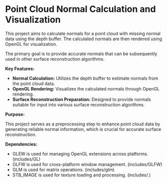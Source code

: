 # Point Cloud Normal Calculation and Visualization

This project aims to calculate normals for a point cloud with missing normal data using the depth buffer. The calculated normals are then rendered using OpenGL for visualization.

The primary goal is to provide accurate normals that can be subsequently used in other surface reconstruction algorithms.

**Key Features:**

* **Normal Calculation:** Utilizes the depth buffer to estimate normals from the point cloud data.
* **OpenGL Rendering:** Visualizes the calculated normals through OpenGL rendering.
* **Surface Reconstruction Preparation:** Designed to provide normals suitable for input into various surface reconstruction algorithms.

**Purpose:**

This project serves as a preprocessing step to enhance point cloud data by generating reliable normal information, which is crucial for accurate surface reconstruction.

**Dependencies:**
* GLEW is used for managing OpenGL extensions across platforms. (includes/GL)
* GLFW is used for cross-platform window management. (includes/GLFW)
* GLM is used for matrix operations. (includes/glm)
* STB_IMAGE is used for texture loading and processing. (includes/.)
